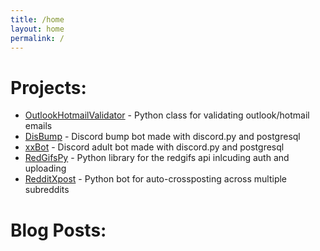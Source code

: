 ```yaml
---
title: /home
layout: home
permalink: /
---
```

# Projects:
- [OutlookHotmailValidator](https://google.com) - Python class for validating outlook/hotmail emails
- [DisBump](https://google.com) - Discord bump bot made with discord.py and postgresql
- [xxBot](https://google.com) - Discord adult bot made with discord.py and postgresql
- [RedGifsPy](https://google.com) - Python library for the redgifs api inlcuding auth and uploading
- [RedditXpost](https://google.com) - Python bot for auto-crossposting across multiple subreddits

# Blog Posts:
